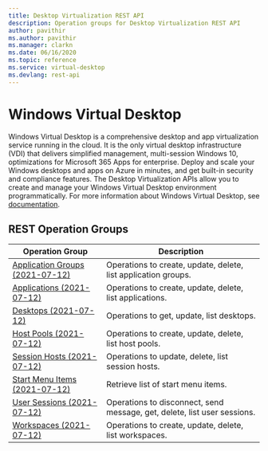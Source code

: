 ```yaml
---
title: Desktop Virtualization REST API
description: Operation groups for Desktop Virtualization REST API
author: pavithir
ms.author: pavithir
ms.manager: clarkn
ms.date: 06/16/2020
ms.topic: reference
ms.service: virtual-desktop
ms.devlang: rest-api
---
```


# Windows Virtual Desktop

Windows Virtual Desktop is a comprehensive desktop and app virtualization service running in the cloud. It is the only virtual desktop infrastructure (VDI) that delivers simplified management, multi-session Windows 10, optimizations for Microsoft 365 Apps for enterprise. Deploy and scale your Windows desktops and apps on Azure in minutes, and get built-in security and compliance features. The Desktop Virtualization APIs allow you to create and manage your Windows Virtual Desktop environment programmatically. For more information about Windows Virtual Desktop, see [documentation](https://docs.microsoft.com/en-us/azure/virtual-desktop/overview).

## REST Operation Groups

| Operation Group | Description |
| --- | --- |
| [Application Groups (2021-07-12)](/rest/api/desktopvirtualization/application-groups) | Operations to create, update, delete, list application groups. |
| [Applications (2021-07-12)](/rest/api/desktopvirtualization/applications) | Operations to create, update, delete, list applications. |
| [Desktops (2021-07-12)](/rest/api/desktopvirtualization/desktops) | Operations to get, update, list desktops. |
| [Host Pools (2021-07-12)](/rest/api/desktopvirtualization/host-pools) | Operations to create, update, delete, list host pools. |
| [Session Hosts (2021-07-12)](/rest/api/desktopvirtualization/session-hosts) | Operations to update, delete, list session hosts. |
| [Start Menu Items (2021-07-12)](/rest/api/desktopvirtualization/start-menu-items) | Retrieve list of start menu items. |
| [User Sessions (2021-07-12)](/rest/api/desktopvirtualization/user-sessions) | Operations to disconnect, send message, get, delete, list user sessions. |
| [Workspaces (2021-07-12)](/rest/api/desktopvirtualization/workspaces) | Operations to create, update, delete, list workspaces. |
